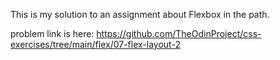 This is my solution to an assignment about Flexbox in the path.

problem link is here: https://github.com/TheOdinProject/css-exercises/tree/main/flex/07-flex-layout-2
